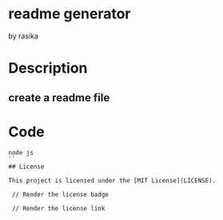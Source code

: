 # readme generator
by rasika


# Description
## create a readme file

# Code
```
node js
``
## License

This project is licensed under the [MIT License](LICENSE).

 // Render the license badge

 // Render the license link

